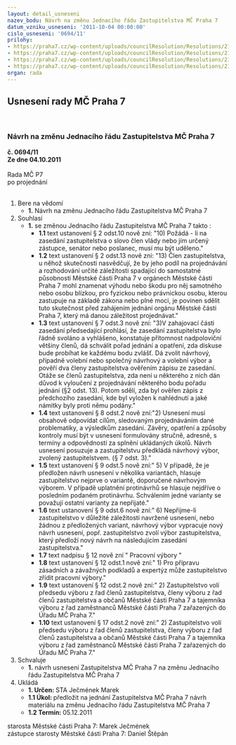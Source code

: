 ```yaml
---
layout: detail_usneseni
nazev_bodu: Návrh na změnu Jednacího řádu Zastupitelstva MČ Praha 7
datum_vzniku_usneseni: '2011-10-04 00:00:00'
cislo_usneseni: '0694/11'
prilohy:
- https://praha7.cz/wp-content/uploads/councilResolution/Resolutions/21331/46-11-rad_11_zm%c4%9bny_n%c3%a1vrh.doc
- https://praha7.cz/wp-content/uploads/councilResolution/Resolutions/21331/46-11-dopis_ing.trnky.pdf
- https://praha7.cz/wp-content/uploads/councilResolution/Resolutions/21331/46-11-%c5%99e%c5%a1en%c3%ad_p%c5%99ipom%c3%adnek_mhmp_k_j%c5%99_m%c4%8d_p7.doc
- https://praha7.cz/wp-content/uploads/councilResolution/Resolutions/21331/46-11-zm%c4%8d_051211_jednac%c3%ad_%c5%99%c3%a1d_zm%c4%8d.doc
organ: rada
---
```

<div id="ucUsn_pList" class="usn">
	<span><h2>Usnesení rady MČ Praha 7 </h2>
<br></span><div class="standBody">
<span><h3>Návrh na změnu Jednacího řádu Zastupitelstva MČ Praha 7</h3></span><div class="center">
		<strong>č. 0694/11</strong><br>
	</div>
<div class="center">
		<strong>Ze dne 04.10.2011</strong><br><br>
	</div>Rada MČ P7<br> po projednání<br><br><ol>
<li>Bere na vědomí<ul><li>
<strong>1.</strong> Návrh na změnu Jednacího řádu Zastupitelstva MČ Praha 7</li></ul>
</li>
<li>Souhlasí<ul><li>
<strong>1.</strong> se změnou Jednacího řádu Zastupitelstva MČ Praha 7 takto : <ul>
<li>
<strong>1.1</strong> text ustanovení § 2 odst.10 nově zní: "10) Požádá - li na zasedání zastupitelstva o slovo člen vlády nebo jím určený zástupce, senátor nebo poslanec, musí mu být uděleno."</li>
<li>
<strong>1.2</strong> text ustanovení § 2 odst.13 nově zní: "13) Člen zastupitelstva, u něhož skutečnosti nasvědčují, že by jeho podíl na projednávání a rozhodování určité záležitosti spadající do samostatné působnosti Městské části Praha 7 v orgánech Městské části Praha 7 mohl znamenat výhodu nebo škodu pro něj samotného nebo osobu blízkou, pro fyzickou nebo právnickou osobu, kterou zastupuje na základě zákona nebo plné moci, je povinen sdělit tuto skutečnost před zahájením jednání orgánu Městské části Praha 7, který má danou záležitost projednávat." </li>
<li>
<strong>1.3</strong> text ustanovení § 7 odst.3 nově zní: "3)V zahajovací části zasedání předsedající prohlásí, že zasedání zastupitelstva bylo řádně svoláno a vyhlášeno, konstatuje přítomnost nadpoloviční většiny členů, dá schválit pořad jednání a opatření, zda diskuse bude probíhat ke každému bodu zvlášť. Dá zvolit návrhový, případně volební nebo společný návrhový a volební výbor a pověří dva členy zastupitelstva ověřením zápisu ze zasedání. Otáže se členů zastupitelstva, zda není u některého z nich dán důvod k vyloučení z projednávání některého bodu pořadu jednání (§2 odst. 13). Potom sdělí,  zda byl ověřen zápis z předchozího zasedání, kde byl vyložen k nahlédnutí a jaké námitky byly proti němu podány."</li>
<li>
<strong>1.4</strong> text ustanovení § 8 odst.2 nově zní:"2) Usnesení musí obsahově odpovídat cílům, sledovaným projednáváním dané problematiky, a výsledkům zasedání. Závěry, opatření a způsoby kontroly musí být v usnesení formulovány stručně, adresně, s termíny  a odpovědností za splnění ukládaných úkolů. Návrh usnesení posuzuje a zastupitelstvu předkládá návrhový výbor, zvolený zastupitelstvem. (§ 7 odst. 3)." </li>
<li>
<strong>1.5</strong> text ustanovení § 9 odst.5 nově zní:" 5) V případě, že je předložen návrh usnesení v několika variantách, hlasuje zastupitelstvo nejprve o variantě, doporučené návrhovým výborem. V případě uplatnění  protinávrhů                 se hlasuje nejdříve o posledním podaném protinávrhu. Schválením jedné varianty se považují ostatní varianty za nepřijaté."</li>
<li>
<strong>1.6</strong> text ustanovení § 9 odst.6 nově zní:" 6) Nepřijme-li zastupitelstvo v důležité záležitosti navržené usnesení, nebo žádnou  z předložených variant, návrhový výbor vypracuje nový návrh usnesení, popř. zastupitelstvo zvolí výbor zastupitelstva, který předloží nový návrh na následujícím zasedání zastupitelstva."</li>
<li>
<strong>1.7</strong> text nadpisu § 12 nově zní " Pracovní výbory "</li>
<li>
<strong>1.8</strong> text ustanovení § 12 odst.1 nově zní:" 1)	Pro přípravu zásadních a závažných podkladů a expertýz může zastupitelstvo zřídit pracovní výbory."</li>
<li>
<strong>1.9</strong> text ustanovení § 12 odst.2 nově zní:" 2)	Zastupitelstvo volí předsedu výboru z řad členů zastupitelstva, členy výboru z řad členů zastupitelstva a občanů Městské části Praha 7 a tajemníka výboru z řad zaměstnanců Městské části Praha 7 zařazených do Úřadu MČ Praha 7."</li>
<li>
<strong>1.10</strong> text ustanovení § 17 odst.2 nově zní:" 2)	Zastupitelstvo volí předsedu výboru z řad členů zastupitelstva, členy výboru z řad členů zastupitelstva a občanů Městské části Praha 7 a tajemníka výboru z řad zaměstnanců Městské části Praha 7 zařazených do Úřadu MČ Praha 7."</li>
</ul>
</li></ul>
</li>
<li>Schvaluje<ul><li>
<strong>1.</strong> návrh usnesení Zastupitelstva MČ Praha 7 na změnu Jednacího řádu Zastupitelstva MČ Praha 7</li></ul>
</li>
<li>Ukládá<ul>
<li>
<strong>1. Určen: </strong>STA Ječmének Marek</li>
<li>
<strong>1.1 Úkol: </strong>předložit na jednání Zastupitelstva MČ Praha 7 návrh materiálu na změnu Jednacího řádu Zastupitelstva MČ Praha 7</li>
<li>
<strong>1.2 Termín: </strong>05.12.2011</li>
</ul>
</li>
</ol>starosta Městské části Praha 7: Marek Ječmének<br>zástupce starosty Městské části Praha 7: Daniel Štěpán 
</div>
</div>